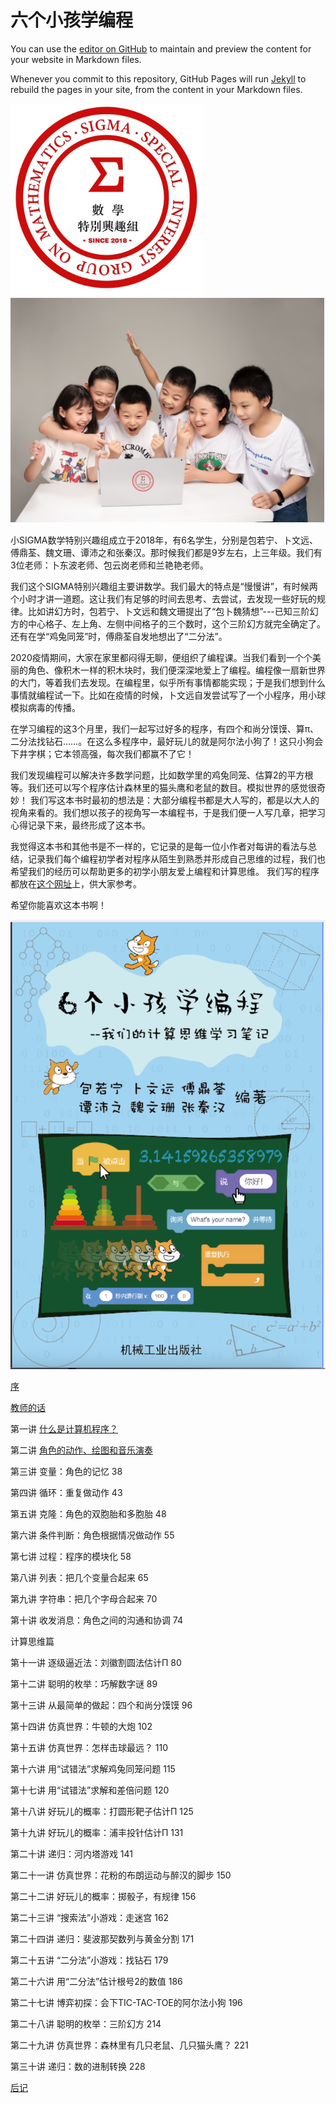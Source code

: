 

# 六个小孩学编程

 You can use the [editor on GitHub](https://github.com/deltadbu/6kids.learning.scratch.io/edit/gh-pages/index.md) to maintain and preview the content for your website in Markdown files.

Whenever you commit to this repository, GitHub Pages will run [Jekyll](https://jekyllrb.com/) to rebuild the pages in your site, from the content in your Markdown files.

![SIGMA数学特别兴趣组](Figures/SIGMA-Logo.png)
![SIGMA数学特别兴趣组](Figures/SIGMA.png)


小SIGMA数学特别兴趣组成立于2018年，有6名学生，分别是包若宁、卜文远、傅鼎荃、魏文珊、谭沛之和张秦汉。那时候我们都是9岁左右，上三年级。我们有3位老师：卜东波老师、包云岗老师和兰艳艳老师。

我们这个SIGMA特别兴趣组主要讲数学。我们最大的特点是“慢慢讲”，有时候两个小时才讲一道题。这让我们有足够的时间去思考、去尝试，去发现一些好玩的规律。比如讲幻方时，包若宁、卜文远和魏文珊提出了“包卜魏猜想”---已知三阶幻方的中心格子、左上角、左侧中间格子的三个数时，这个三阶幻方就完全确定了。还有在学“鸡兔同笼”时，傅鼎荃自发地想出了“二分法”。


2020疫情期间，大家在家里都闷得无聊，便组织了编程课。当我们看到一个个美丽的角色、像积木一样的积木块时，我们便深深地爱上了编程。编程像一扇新世界的大门，等着我们去发现。在编程里，似乎所有事情都能实现；于是我们想到什么事情就编程试一下。比如在疫情的时候，卜文远自发尝试写了一个小程序，用小球模拟病毒的传播。

在学习编程的这3个月里，我们一起写过好多的程序，有四个和尚分馍馍、算π、二分法找钻石……。在这么多程序中，最好玩儿的就是阿尔法小狗了！这只小狗会下井字棋；它本领高强，每次我们都赢不了它！


我们发现编程可以解决许多数学问题，比如数学里的鸡兔同笼、估算2的平方根等。我们还可以写个程序估计森林里的猫头鹰和老鼠的数目。模拟世界的感觉很奇妙！
我们写这本书时最初的想法是：大部分编程书都是大人写的，都是以大人的视角来看的。我们想以孩子的视角写一本编程书，于是我们便一人写几章，把学习心得记录下来，最终形成了这本书。

我觉得这本书和其他书是不一样的，它记录的是每一位小作者对每讲的看法与总结，记录我们每个编程初学者对程序从陌生到熟悉并形成自己思维的过程，我们也希望我们的经历可以帮助更多的初学小朋友爱上编程和计算思维。
我们写的程序都放在[这个网址](https://deltadbu.github.io/6kids_learning_scratch/)上，供大家参考。


希望你能喜欢这本书啊！


![六个小孩学编程书的封面](Figures/SIGMA-Book.png)

[序](Preface.md)

[教师的话](TeachersWords.md)

第一讲 [什么是计算机程序？](Lec1.md)

第二讲 [角色的动作、绘图和音乐演奏](Lec2.md)

第三讲 变量：角色的记忆	38

第四讲 循环：重复做动作	43

第五讲 克隆：角色的双胞胎和多胞胎	48

第六讲 条件判断：角色根据情况做动作	55

第七讲 过程：程序的模块化	58

第八讲 列表：把几个变量合起来	65

第九讲 字符串：把几个字母合起来	70

第十讲 收发消息：角色之间的沟通和协调	74


计算思维篇

第十一讲 逐级逼近法：刘徽割圆法估计Π	80

第十二讲 聪明的枚举：巧解数字谜	89

第十三讲 从最简单的做起：四个和尚分馍馍	96

第十四讲 仿真世界：牛顿的大炮	102

第十五讲 仿真世界：怎样击球最远？	110

第十六讲 用“试错法”求解鸡兔同笼问题	115

第十七讲 用“试错法”求解和差倍问题	120

第十八讲	好玩儿的概率：打圆形靶子估计Π	125

第十九讲 好玩儿的概率：浦丰投针估计Π	131

第二十讲 递归：河内塔游戏	141

第二十一讲 仿真世界：花粉的布朗运动与醉汉的脚步	150

第二十二讲  好玩儿的概率：掷骰子，有规律	156

第二十三讲 “搜索法”小游戏：走迷宫	162

第二十四讲 递归：斐波那契数列与黄金分割	171

第二十五讲 “二分法”小游戏：找钻石	179

第二十六讲 用“二分法”估计根号2的数值	186

第二十七讲 博弈初探：会下TIC-TAC-TOE的阿尔法小狗	196

第二十八讲 聪明的枚举：三阶幻方	214

第二十九讲 仿真世界：森林里有几只老鼠、几只猫头鹰？	221

第三十讲 递归：数的进制转换	228

[后记](Afterword.md)


